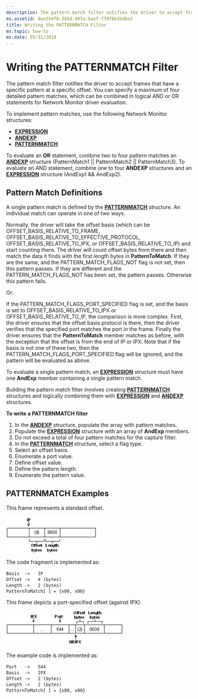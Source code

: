 ```yaml
---
description: The pattern match filter notifies the driver to accept frames that have a specific pattern at a specific offset.
ms.assetid: 8ee354f6-385d-49fa-baef-f70f6b3bd6a1
title: Writing the PATTERNMATCH Filter
ms.topic: how-to
ms.date: 05/31/2018
---
```


# Writing the PATTERNMATCH Filter

The pattern match filter notifies the driver to accept frames that have a specific pattern at a specific offset. You can specify a maximum of four detailed pattern matches, which can be combined in logical AND or OR statements for Network Monitor driver evaluation.

To implement pattern matches, use the following Network Monitor structures:

-   [**EXPRESSION**](expression.md)
-   [**ANDEXP**](andexp.md)
-   [**PATTERNMATCH**](patternmatch.md)

To evaluate an **OR** statement, combine two to four pattern matches an [**ANDEXP**](andexp.md) structure (PatternMatch1 \|\| PatternMatch2 \|\| PatternMatch3). To evaluate an AND statement, combine one to four **ANDEXP** structures and an [**EXPRESSION**](expression.md) structure (AndExp1 && AndExp2).

## Pattern Match Definitions

A single pattern match is defined by the [**PATTERNMATCH**](patternmatch.md) structure. An individual match can operate in one of two ways.

Normally, the driver will take the offset basis (which can be OFFSET\_BASIS\_RELATIVE\_TO\_FRAME, OFFSET\_BASIS\_RELATIVE\_TO\_EFFECTIVE\_PROTOCOL, OFFSET\_BASIS\_RELATIVE\_TO\_IPX, or OFFSET\_BASIS\_RELATIVE\_TO\_IP) and start counting there. The driver will count offset bytes from there and then match the data it finds with the first length bytes in **PatternToMatch**. If they are the same, and the PATTERN\_MATCH\_FLAGS\_NOT flag is not set, then this pattern passes. If they are different and the PATTERN\_MATCH\_FLAGS\_NOT has been set, the pattern passes. Otherwise this pattern fails.

Or:

If the PATTERN\_MATCH\_FLAGS\_PORT\_SPECIFIED flag is set, and the basis is set to OFFSET\_BASIS\_RELATIVE\_TO\_IPX or OFFSET\_BASIS\_RELATIVE\_TO\_IP, the comparison is more complex. First, the driver ensures that the offset basis protocol is there, then the driver verifies that the specified port matches the port in the frame. Finally the driver ensures that the **PatternToMatch** member matches as before, with the exception that the offset is from the end of IP or IPX. Note that if the basis is not one of these two, then the PATTERN\_MATCH\_FLAGS\_PORT\_SPECIFIED flag will be ignored, and the pattern will be evaluated as above.

To evaluate a single pattern match, an [**EXPRESSION**](expression.md) structure must have one **AndExp** member containing a single pattern match.

Building the pattern match filter involves creating [**PATTERNMATCH**](patternmatch.md) structures and logically combining them with [**EXPRESSION**](expression.md) and [**ANDEXP**](andexp.md) structures.

**To write a PATTERNMATCH filter**

1.  In the [**ANDEXP**](andexp.md) structure, populate the array with pattern matches.
2.  Populate the [**EXPRESSION**](expression.md) structure with an array of **AndExp** members.
3.  Do not exceed a total of four pattern matches for the capture filter.
4.  In the [**PATTERNMATCH**](patternmatch.md) structure, select a flag type.
5.  Select an offset basis.
6.  Enumerate a port value.
7.  Define offset value.
8.  Define the pattern length.
9.  Enumerate the pattern value.

## PATTERNMATCH Examples

This frame represents a standard offset.

![standard offset frame](images/offs-pat.png)

The code fragment is implemented as:

``` syntax
Basis  ->   IP
Offset ->   4 (bytes)
Length ->   2 (bytes)
PatternToMatch[ ] = {x00, x00}
```

This frame depicts a port-specified offset (against IPX).

![port-specified offset frame](images/stan-pat.png)

The example code is implemented as:

``` syntax
Port   ->   544
Basis  ->   IPX
Offset ->   2 (bytes)
Length ->   2 (bytes)
PatternToMatch[ ] = {x00, x00}
```

 

 



